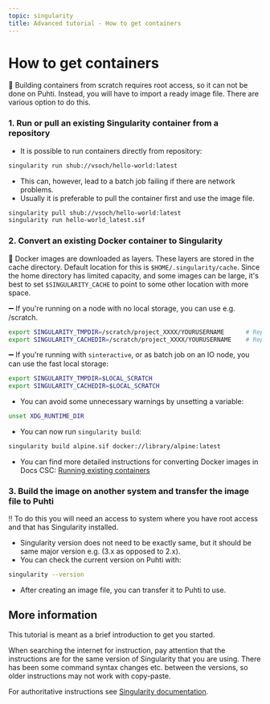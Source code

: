 ```yaml
---
topic: singularity
title: Advanced tutorial - How to get containers
---
```


# How to get containers
💬 Building containers from scratch requires root access, so it can not be done on Puhti. Instead, you will have to import a ready image file. There are various option to do this.

### 1. Run or pull an existing Singularity container from a repository
- It is possible to run containers directly from repository:
```bash
singularity run shub://vsoch/hello-world:latest
```
- This can, however, lead to a batch job failing if there are network problems.
- Usually it is preferable to pull the container first and use the image file.
```bash
singularity pull shub://vsoch/hello-world:latest
singularity run hello-world_latest.sif
```

### 2. Convert an existing Docker container to Singularity

💬 Docker images are downloaded as layers. These layers are stored in the cache directory. Default location for this is `$HOME/.singularity/cache`. Since the home directory has limited capacity, and some images can be large, it's best to set `$SINGULARITY_CACHE` to point to some other location with more space.

➖ If you're running on a node with no local storage, you can use e.g. /scratch.
```bash
export SINGULARITY_TMPDIR=/scratch/project_XXXX/YOURUSERNAME      # Replace XXXX and YOURUSERNAME
export SINGULARITY_CACHEDIR=/scratch/project_XXXX/YOURUSERNAME    # Replace XXXX and YOURUSERNAME
```

➖ If you're running with `sinteractive`, or as batch job on an IO node, you can use the fast local storage:
```bash
export SINGULARITY_TMPDIR=$LOCAL_SCRATCH
export SINGULARITY_CACHEDIR=$LOCAL_SCRATCH
```

- You can avoid some unnecessary warnings by unsetting a variable:
```bash
unset XDG_RUNTIME_DIR
```
- You can now run `singularity build`:
```bash
singularity build alpine.sif docker://library/alpine:latest
```
- You can find more detailed instructions for converting Docker images in Docs CSC: 
[Running existing containers](https://docs.csc.fi/computing/containers/run-existing/)

### 3. Build the image on another system and transfer the image file to Puhti
‼️ To do this you will need an access to system where you have root access and that has Singularity installed.

- Singularity version does not need to be exactly same, but it should be same major version e.g. (3.x as opposed to 2.x).
- You can check the current version on Puhti with:
```bash
singularity --version
```
- After creating an image file, you can transfer it to Puhti to use.

## More information

This tutorial is meant as a brief introduction to get you started.

When searching the internet for instruction, pay attention that the instructions are
for the same version of Singularity that you are using. There has been some command 
syntax changes etc. between the versions, so older instructions may not work with copy-paste.

For authoritative instructions see [Singularity documentation](https://sylabs.io/docs/).
